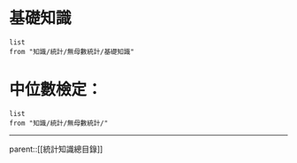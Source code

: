 # 基礎知識
```dataview
list
from "知識/統計/無母數統計/基礎知識"
```
# 中位數檢定：
```dataview
list
from "知識/統計/無母數統計/"
```
- - -
parent::[[統計知識總目錄]]